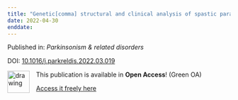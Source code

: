 ```yaml
---
title: "Genetic[comma] structural and clinical analysis of spastic paraplegia 4."
date: 2022-04-30
enddate:
---
```


Published in: *Parkinsonism & related disorders*

DOI: [10.1016/j.parkreldis.2022.03.019](https://doi.org/10.1016/j.parkreldis.2022.03.019)

<img src="https://upload.wikimedia.org/wikipedia/commons/thumb/9/90/Open_Access_logo_PLoS_white_green.svg/576px-Open_Access_logo_PLoS_white_green.svg.png" alt="drawing" width="50" align="left"/> &nbsp;&nbsp;&nbsp;This publication is available in **Open Access**! (Green OA)

&nbsp;&nbsp;&nbsp;<a href="https://doi.org/10.1101/2021.07.20.21259482">Access it freely here</a>

